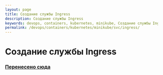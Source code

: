 ```yaml
---
layout: page
title: Создание службы Ingress
description: Создание службы Ingress
keywords: devops, containers, kubernetes, minikube, Создание службы Ingress
permalink: /devops/containers/kubernetes/minikube/svc/ingress/
---
```


# Создание службы Ingress

### [Перенесено сюда](//docs.gitops.ru/containers/kubernetes/svc/ingress/)
